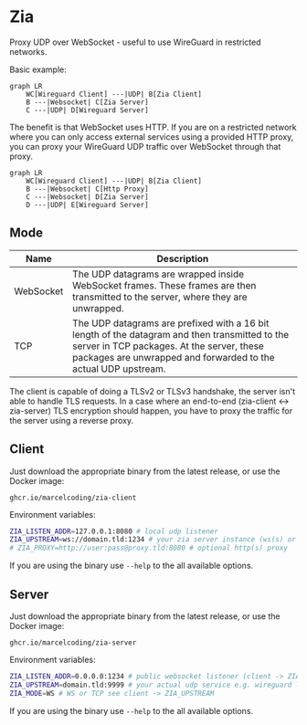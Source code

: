 # Zia

Proxy UDP over WebSocket - useful to use WireGuard in restricted networks.

Basic example:

```mermaid
graph LR
    WC[Wireguard Client] ---|UDP| B[Zia Client]
    B ---|Websocket| C[Zia Server]
    C ---|UDP| D[Wireguard Server]
```

The benefit is that WebSocket uses HTTP. If you are on a restricted network where you can only access external services using a provided HTTP proxy, you can proxy your WireGuard UDP traffic over WebSocket through that proxy.

```mermaid
graph LR
    WC[Wireguard Client] ---|UDP| B[Zia Client]
    B ---|Websocket| C[Http Proxy]
    C ---|Websocket| D[Zia Server]
    D ---|UDP| E[Wireguard Server]
```

## Mode

| Name      | Description                                                                                                                                                                                                  |
|-----------|--------------------------------------------------------------------------------------------------------------------------------------------------------------------------------------------------------------|
| WebSocket | The UDP datagrams are wrapped inside WebSocket frames. These frames are then transmitted to the server, where they are unwrapped. |
| TCP       | The UDP datagrams are prefixed with a 16 bit length of the datagram and then transmitted to the server in TCP packages. At the server, these packages are unwrapped and forwarded to the actual UDP upstream. |

The client is capable of doing a TLSv2 or TLSv3 handshake, the server isn't able to handle TLS requests. In a case where an end-to-end (zia-client <-> zia-server) TLS encryption should happen, you have to proxy the traffic for the server using a reverse proxy.

## Client

Just download the appropriate binary from the latest release, or use the Docker image:

```
ghcr.io/marcelcoding/zia-client
```

Environment variables:

```bash
ZIA_LISTEN_ADDR=127.0.0.1:8080 # local udp listener
ZIA_UPSTREAM=ws://domain.tld:1234 # your zia server instance (ws(s) or tcp(s))
# ZIA_PROXY=http://user:pass@proxy.tld:8080 # optional http(s) proxy
```

If you are using the binary use `--help` to the all available options.

## Server

Just download the appropriate binary from the latest release, or use the Docker image:

```
ghcr.io/marcelcoding/zia-server
```

Environment variables:

```bash
ZIA_LISTEN_ADDR=0.0.0.0:1234 # public websocket listener (client -> ZIA_UPSTREAM)
ZIA_UPSTREAM=domain.tld:9999 # your actual udp service e.g. wireguard listener
ZIA_MODE=WS # WS or TCP see client -> ZIA_UPSTREAM
```

If you are using the binary use `--help` to the all available options.
